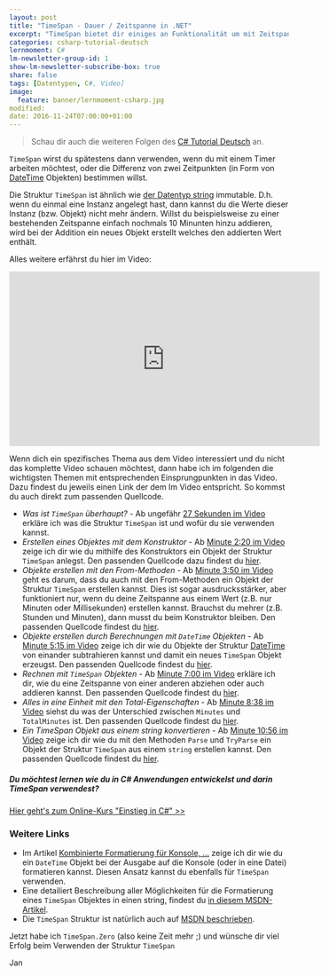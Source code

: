 ```yaml
---
layout: post
title: "TimeSpan - Dauer / Zeitspanne in .NET"
excerpt: "TimeSpan bietet dir einiges an Funktionalität um mit Zeitspannen zu arbeiten. Hier erfährst du was genau."
categories: csharp-tutorial-deutsch
lernmoment: C#
lm-newsletter-group-id: 1
show-lm-newsletter-subscribe-box: true
share: false
tags: [Datentypen, C#, Video]
image:
  feature: banner/lernmoment-csharp.jpg
modified:
date: 2016-11-24T07:00:00+01:00
---
```


> Schau dir auch die weiteren Folgen des [C# Tutorial Deutsch](/csharp-tutorial-deutsch/) an.

`TimeSpan` wirst du spätestens dann verwenden, wenn du mit einem Timer arbeiten möchtest, oder die Differenz von zwei Zeitpunkten (in Form von [DateTime](https://youtu.be/Rlu5rPAQQwk) Objekten) bestimmen willst.

Die Struktur `TimeSpan` ist ähnlich wie [der Datentyp string](/csharp-tutorial-deutsch/der-datentyp-string/) immutable. D.h. wenn du einmal eine Instanz angelegt hast, dann kannst du die Werte dieser Instanz (bzw. Objekt) nicht mehr ändern. Willst du beispielsweise zu einer bestehenden Zeitspanne einfach nochmals 10 Minunten hinzu addieren, wird bei der Addition ein neues Objekt erstellt welches den addierten Wert enthält.

Alles weitere erfährst du hier im Video:

<iframe width="560" height="315" src="https://www.youtube-nocookie.com/embed/kkpE-gCe2t4" frameborder="0" allow="encrypted-media" allowfullscreen></iframe>

Wenn dich ein spezifisches Thema aus dem Video interessiert und du nicht das komplette Video schauen möchtest, dann habe ich im folgenden die wichtigsten Themen mit entsprechenden Einsprungpunkten in das Video. Dazu findest du jeweils einen Link der dem Im Video entspricht. So kommst du auch direkt zum passenden Quellcode.

 - *Was ist `TimeSpan` überhaupt?* - Ab ungefähr [27 Sekunden im Video](https://youtu.be/kkpE-gCe2t4?t=27) erkläre ich was die Struktur `TimeSpan` ist und wofür du sie verwenden kannst.
 - *Erstellen eines Objektes mit dem Konstruktor* - Ab [Minute 2:20 im Video](https://youtu.be/kkpE-gCe2t4?t=141) zeige ich dir wie du mithilfe des Konstruktors ein Objekt der Struktur `TimeSpan` anlegst. Den passenden Quellcode dazu findest du [hier](https://gist.github.com/suchja/2e20267ca471c23d9e175a27cd8ec809/50e7a8cbb38d8db155c37fee85a0b56602ee74bc).
 - *Objekte erstellen mit den From-Methoden* - Ab [Minute 3:50 im Video](https://youtu.be/kkpE-gCe2t4?t=230) geht es darum, dass du auch mit den From-Methoden ein Objekt der Struktur `TimeSpan` erstellen kannst. Dies ist sogar ausdrucksstärker, aber funktioniert nur, wenn du deine Zeitspanne aus einem Wert (z.B. nur Minuten oder Millisekunden) erstellen kannst. Brauchst du mehrer (z.B. Stunden und Minuten), dann musst du beim Konstruktor bleiben. Den passenden Quellcode findest du [hier](https://gist.github.com/suchja/2e20267ca471c23d9e175a27cd8ec809/b2c16f0b8bab5670cb517071356130566ae8eaf5).
 - *Objekte erstellen durch Berechnungen mit `DateTime` Objekten* - Ab [Minute 5:15 im Video](https://youtu.be/kkpE-gCe2t4?t=315) zeige ich dir wie du Objekte der Struktur [DateTime]() von einander subtrahieren kannst und damit ein neues `TimeSpan` Objekt erzeugst. Den passenden Quellcode findest du [hier](https://gist.github.com/suchja/2e20267ca471c23d9e175a27cd8ec809/ccb94ac90f2090157558583b70138cc1056b9b9b).
 - *Rechnen mit `TimeSpan` Objekten* - Ab [Minute 7:00 im Video](https://youtu.be/kkpE-gCe2t4?t=421) erkläre ich dir, wie du eine Zeitspanne von einer anderen abziehen oder auch addieren kannst. Den passenden Quellcode findest du [hier](https://gist.github.com/suchja/2e20267ca471c23d9e175a27cd8ec809/d81285434771467458a3cdf0134613e25ebf61a5).
 - *Alles in eine Einheit mit den Total-Eigenschaften* - Ab [Minute 8:38 im Video](https://youtu.be/kkpE-gCe2t4?t=518) siehst du was der Unterschied zwischen `Minutes` und `TotalMinutes` ist. Den passenden Quellcode findest du [hier](https://gist.github.com/suchja/2e20267ca471c23d9e175a27cd8ec809/4093410a6f8ae97f2145048655225583b601f2fe).
 - *Ein TimeSpan Objekt aus einem string konvertieren* - Ab [Minute 10:56 im Video](https://youtu.be/kkpE-gCe2t4?t=657) zeige ich dir wie du mit den Methoden `Parse` und `TryParse` ein Objekt der Struktur `TimeSpan` aus einem `string` erstellen kannst. Den passenden Quellcode findest du [hier](https://gist.github.com/suchja/2e20267ca471c23d9e175a27cd8ec809/abd269b7148b8a4d68c639af927a8d56b1944b64).

<div class="subscribe-notice">
<h5>Du möchtest lernen wie du in C# Anwendungen entwickelst und darin TimeSpan verwendest?</h5>
<a markdown="0" href="https://www.udemy.com/course/einstieg-in-csharp-software-programmieren-wie-ein-profi/?couponCode=CS_20-1120_LMDE" class="notice-button">Hier geht's zum Online-Kurs "Einstieg in C#" >></a>
</div>

### Weitere Links

 - Im Artikel [Kombinierte Formatierung für Konsole, ...](/csharp-programmieren/kombinierte-formatierung-fuer-konsole-datei/) zeige ich dir wie du ein `DateTime` Objekt bei der Ausgabe auf die Konsole (oder in eine Datei) formatieren kannst. Diesen Ansatz kannst du ebenfalls für `TimeSpan` verwenden.
 - Eine detailiert Beschreibung aller Möglichkeiten für die Formatierung eines `TimeSpan` Objektes in einen string, findest du [in diesem MSDN-Artikel](https://msdn.microsoft.com/de-de/library/ee372287(v=vs.110).aspx).
 - Die `TimeSpan` Struktur ist natürlich auch auf [MSDN beschrieben](https://msdn.microsoft.com/de-de/library/system.timespan(v=vs.110).aspx).

Jetzt habe ich `TimeSpan.Zero` (also keine Zeit mehr ;) und wünsche dir viel Erfolg beim Verwenden der Struktur `TimeSpan`

Jan
